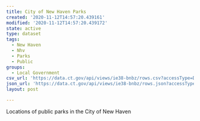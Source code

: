 ```yaml
---
title: City of New Haven Parks
created: '2020-11-12T14:57:20.439161'
modified: '2020-11-12T14:57:20.439172'
state: active
type: dataset
tags:
  - New Haven
  - Nhv
  - Parks
  - Public
groups:
  - Local Government
csv_url: 'https://data.ct.gov/api/views/ie38-bnbz/rows.csv?accessType=DOWNLOAD'
json_url: 'https://data.ct.gov/api/views/ie38-bnbz/rows.json?accessType=DOWNLOAD'
layout: post

---
```

Locations of public parks in the City of New Haven
